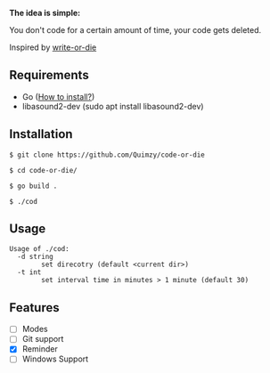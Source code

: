 <b> The idea is simple: </b>

You don't code for a certain amount of time, your code gets deleted.

Inspired by <a href="https://writeordie.com/">write-or-die </a>

## Requirements

- Go (<a href="https://go.dev/doc/install">How to install?</a>)
- libasound2-dev (sudo apt install libasound2-dev)

## Installation

```
$ git clone https://github.com/Quimzy/code-or-die

$ cd code-or-die/

$ go build .

$ ./cod
```

## Usage

```
Usage of ./cod:
  -d string
        set direcotry (default <current dir>)
  -t int
        set interval time in minutes > 1 minute (default 30)

```
## Features

- [ ] Modes
- [ ] Git support
- [X] Reminder
- [ ] Windows Support
